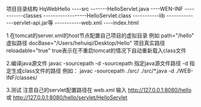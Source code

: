 
项目目录结构
HqWebHello
----src
-------HelloServlet.java
----WEN-INF
-----------classes
------------------HelloServlet.class
-----------lib
--------------servlet-api.jar等
-----------web.xml
----index.html


1.在tomcat的server.xml的host节点配置自己项目的虚拟目录
例如
<host>
	<!--配置自己的项目路径-->
 	<Context path="/hello" docBase="/Users/hehuiqi/Desktop/HqWebHello" reloadable="true">
        </Context>
</host>
path="/hello" 虚拟路径
docBase="/Users/hehuiqi/Desktop/Hello" 项目真实路径
reloadable="true" true表示在不重启tomcat的情况下自动重新载入class文件

2.编译java源文件
javac -sourcepath -d 
-sourcepath 指定java源文件路径 -d 指定生成class文件的路径
例如：
javac -sourcepath ./src/ ./src/*.java   -d ./WEB-INF/classes/

3.测试
注意自己的servlet配置路径在 web.xml <url-pattern>
输入 
http://127.0.0.1:8080/hello
或
http://127.0.0.1:8080/hello/servlet/HelloServlet





